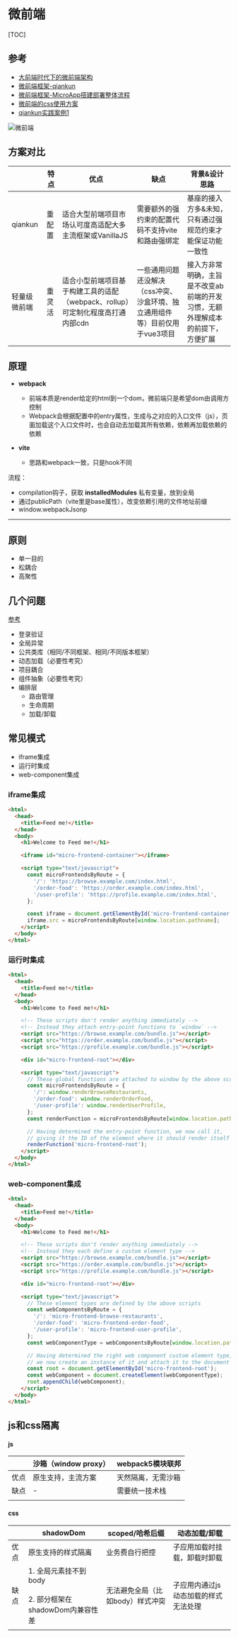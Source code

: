 # 微前端

[TOC]

## 参考

- [大前端时代下的微前端架构](https://mp.weixin.qq.com/s/DVkrV_KKE9KaGSeUSenc6w)
- [微前端框架-qiankun](https://zhuanlan.zhihu.com/p/131022025)
- [微前端框架-MicroApp搭建部署整体流程](https://mp.weixin.qq.com/s?__biz=Mzk0MDMwMzQyOA==&mid=2247498197&idx=1&sn=546e6d65977304a216ab52940ede35ad&scene=21#wechat_redirect)
- [微前端的css使用方案](https://mp.weixin.qq.com/s/qUiiUkKOyW-QnBz1WEOTwQ)
- [qiankun实践案例1](https://mp.weixin.qq.com/s?__biz=Mzg2MDY5MTMxOA==&mid=2247485967&idx=1&sn=c5060dc6c4b48e89b307b59cabebebcd&chksm=ce23c416f9544d0018da5c60462efdff6dc95421f85001b78c18ba7adbaf244addf1f02fa9a1&token=82437422&lang=zh_CN#rd)

![微前端](微前端.png)

## 方案对比

|         | **特点** | **优点**                                          | **缺点**                                    | **背景&设计思路**                              |
| ------- | ------ | ----------------------------------------------- | ----------------------------------------- | ---------------------------------------- |
| qiankun | 重配置    | 适合大型前端项目市场认可度高适配大多主流框架或VanillaJS                | 需要额外的强约束的配置代码不支持vite和路由强绑定                | 基座的接入方多&未知，只有通过强规范约束才能保证功能一致性            |
| 轻量级微前端  | 重灵活    | 适合小型前端项目基于构建工具的适配（webpack、rollup）可定制化程度高打通内部cdn | 一些通用问题还没解决（css冲突、沙盒环境、独立通用组件等）目前仅用于vue3项目 | 接入方非常明确，主旨是不改变ab前端的开发习惯，无额外理解成本的前提下，方便扩展 |

## 原理

- **webpack**
  
  - 前端本质是render给定的html到一个dom，微前端只是希望dom由调用方控制
  - Webpack会根据配置中的entry属性，生成与之对应的入口文件（js），页面加载这个入口文件时，也会自动去加载其所有依赖，依赖再加载依赖的依赖

- **vite**
  
  - 思路和webpack一致，只是hook不同

流程：

- compilation钩子，获取 **installedModules** 私有变量，放到全局
- 通过publicPath（vite里是base属性），改变依赖引用的文件地址前缀
- window.webpackJsonp

---

## 原则

- 单一目的
- 松耦合
- 高聚性

## 几个问题

[参考](https://zhuanlan.zhihu.com/p/82051427)

- 登录验证
- 全局异常
- 公共类库（相同/不同框架、相同/不同版本框架）
- 动态加载（必要性考究）
- 项目耦合
- 组件抽象（必要性考究）
- 编排层
  * 路由管理
  * 生命周期
  * 加载/卸载

## 常见模式

- iframe集成
- 运行时集成
- web-component集成

### iframe集成

```html
<html>
  <head>
    <title>Feed me!</title>
  </head>
  <body>
    <h1>Welcome to Feed me!</h1>

    <iframe id="micro-frontend-container"></iframe>

    <script type="text/javascript">
      const microFrontendsByRoute = {
        '/': 'https://browse.example.com/index.html',
        '/order-food': 'https://order.example.com/index.html',
        '/user-profile': 'https://profile.example.com/index.html',
      };

      const iframe = document.getElementById('micro-frontend-container');
      iframe.src = microFrontendsByRoute[window.location.pathname];
    </script>
  </body>
</html>
```

### 运行时集成

```html
<html>
  <head>
    <title>Feed me!</title>
  </head>
  <body>
    <h1>Welcome to Feed me!</h1>

    <!-- These scripts don't render anything immediately -->
    <!-- Instead they attach entry-point functions to `window` -->
    <script src="https://browse.example.com/bundle.js"></script>
    <script src="https://order.example.com/bundle.js"></script>
    <script src="https://profile.example.com/bundle.js"></script>

    <div id="micro-frontend-root"></div>

    <script type="text/javascript">
      // These global functions are attached to window by the above scripts
      const microFrontendsByRoute = {
        '/': window.renderBrowseRestaurants,
        '/order-food': window.renderOrderFood,
        '/user-profile': window.renderUserProfile,
      };
      const renderFunction = microFrontendsByRoute[window.location.pathname];

      // Having determined the entry-point function, we now call it,
      // giving it the ID of the element where it should render itself
      renderFunction('micro-frontend-root');
    </script>
  </body>
</html>
```

### web-component集成

```html
<html>
  <head>
    <title>Feed me!</title>
  </head>
  <body>
    <h1>Welcome to Feed me!</h1>

    <!-- These scripts don't render anything immediately -->
    <!-- Instead they each define a custom element type -->
    <script src="https://browse.example.com/bundle.js"></script>
    <script src="https://order.example.com/bundle.js"></script>
    <script src="https://profile.example.com/bundle.js"></script>

    <div id="micro-frontend-root"></div>

    <script type="text/javascript">
      // These element types are defined by the above scripts
      const webComponentsByRoute = {
        '/': 'micro-frontend-browse-restaurants',
        '/order-food': 'micro-frontend-order-food',
        '/user-profile': 'micro-frontend-user-profile',
      };
      const webComponentType = webComponentsByRoute[window.location.pathname];

      // Having determined the right web component custom element type,
      // we now create an instance of it and attach it to the document
      const root = document.getElementById('micro-frontend-root');
      const webComponent = document.createElement(webComponentType);
      root.appendChild(webComponent);
    </script>
  </body>
</html>
```

## js和css隔离

#### js

|     | 沙箱（window proxy） | webpack5模块联邦 |
| --- | ---------------- | ------------ |
| 优点  | 原生支持，主流方案        | 天然隔离，无需沙箱    |
| 缺点  | -                | 需要统一技术栈      |
|     |                  |              |

#### css

|     | shadowDom                                      | scoped/哈希后缀        | 动态加载/卸载             |
| --- | ---------------------------------------------- | ------------------ | ------------------- |
| 优点  | 原生支持的样式隔离                                      | 业务费自行把控            | 子应用加载时挂载，卸载时卸载      |
| 缺点  | 1. 全局元素挂不到body<br/><br/>2. 部分框架在shadowDom内兼容性差 | 无法避免全局（比如body）样式冲突 | 子应用内通过js动态加载的样式无法处理 |
|     |                                                |                    |                     |
